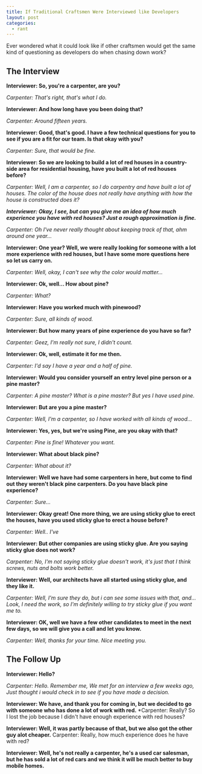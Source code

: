 ```yaml
---
title: If Traditional Craftsmen Were Interviewed like Developers
layout: post
categories: 
  - rant
---
```


Ever wondered what it could look like if other craftsmen would get the same kind of questioning as developers do when chasing down work?

## The Interview
**Interviewer: So, you're a carpenter, are you?**

*Carpenter: That's right, that's what I do.*

**Interviewer: And how long have you been doing that?**

*Carpenter: Around fifteen years.*

**Interviewer: Good, that's good. I have a few technical questions for you to see if you are a fit for our team. Is that okay with you?**

*Carpenter: Sure, that would be fine.*

**Interviewer: So we are looking to build a lot of red houses in a country-side area for residential housing, have you built a lot of red houses before?**

*Carpenter: Well, I am a carpenter, so I do carpentry and have built a lot of houses. The color of the house does not really have anything with how the house is constructed does it?* 

***Interviewer: Okay, I see, but can you give me an idea of how much experience you have with red houses? Just a rough approximation is fine.***

*Carpenter: Oh I've never really thought about keeping track of that, ahm around one year...*

**Interviewer: One year? Well, we were really looking for someone with a lot more experience with red houses, but I have some more questions here so let us carry on.**

*Carpenter: Well, okay, I can't see why the color would matter...*

**Interviewer: Ok, well... How about pine?**

*Carpenter: What?*

**Interviewer: Have you worked much with pinewood?**

*Carpenter: Sure, all kinds of wood.*

**Interviewer: But how many years of pine experience do you have so far?**

*Carpenter: Geez, I'm really not sure, I didn't count.*

**Interviewer: Ok, well, estimate it for me then.**

*Carpenter: I'd say I have a year and a half of pine.*

**Interviewer: Would you consider yourself an entry level pine person or a pine master?**

*Carpenter: A pine master? What is a pine master? But yes I have used pine.*

**Interviewer: But are you a pine master?**

*Carpenter: Well, I'm a carpenter, so I have worked with all kinds of wood...*

**Interviewer: Yes, yes, but we're using Pine, are you okay with that?**

*Carpenter: Pine is fine! Whatever you want.*

**Interviewer: What about black pine?**

*Carpenter: What about it?*

**Interviewer: Well we have had some carpenters in here, but come to find out they weren't black pine carpenters. Do you have black pine experience?**

*Carpenter: Sure...*

**Interviewer: Okay great! One more thing, we are using sticky glue to erect the houses, have you used sticky glue to erect a house before?**

*Carpenter: Well.. I've*

**Interviewer: But other companies are using sticky glue. Are you saying sticky glue does not work?**

*Carpenter: No, I'm not saying sticky glue doesn't work, it's just that I think screws, nuts and bolts work better.*

**Interviewer: Well, our architects have all started using sticky glue, and they like it.**

*Carpenter: Well, I'm sure they do, but i can see some issues with that, and... Look, I need the work, so I'm definitely willing to try sticky glue if you want me to.*

**Interviewer: OK, well we have a few other candidates to meet in the next few days, so we will give you a call and let you know.**

*Carpenter: Well, thanks for your time. Nice meeting you.*

## The Follow Up

**Interviewer: Hello?**

*Carpenter: Hello. Remember me, We met for an interview a few weeks ago, Just thought i would check in to see if you have made a decision.*

**Interviewer: We have, and thank you for coming in, but we decided to go with someone who has done a lot of work with red.**
*Carpenter: Really? So I lost the job because I didn't have enough experience with red houses?

**Interviewer: Well, it was partly because of that, but we also got the other guy alot cheaper.**
Carpenter: Really, how much experience does he have with red?

**Interviewer: Well, he's not really a carpenter, he's a used car salesman, but he has sold a lot of red cars and we think it will be much better to buy mobile homes.**
